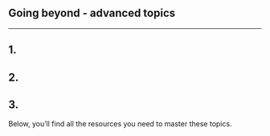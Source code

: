 ## Going beyond - advanced topics

---

## 1. 
## 2. 
## 3. 


Below, you’ll find all the resources you need to master these topics.